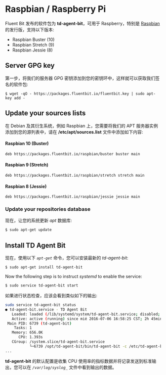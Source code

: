# Raspbian / Raspberry Pi

Fluent Bit 发布的软件包为 **td-agent-bit**，可用于 Raspberry，特别是 [Raspbian](http://raspbian.org) 的发行版，支持以下版本:

- Raspbian Buster \(10\)
- Raspbian Stretch \(9\)
- Raspbian Jessie \(8\)

## Server GPG key

第一步，将我们的服务器 GPG 密钥添加到您的密钥环中，这样就可以获取我们签名的软件包:

```text
$ wget -qO - https://packages.fluentbit.io/fluentbit.key | sudo apt-key add -
```

## Update your sources lists

在 Debian 及其衍生系统，例如 Raspbian 上，您需要将我们的 APT 服务器实例添加到您的源列表中，请在 **/etc/apt/sources.list** 文件中添加如下内容:

#### Raspbian 10 \(Buster\)

```text
deb https://packages.fluentbit.io/raspbian/buster buster main
```

#### Raspbian 9 \(Stretch\)

```text
deb https://packages.fluentbit.io/raspbian/stretch stretch main
```

#### Raspbian 8 \(Jessie\)

```text
deb https://packages.fluentbit.io/raspbian/jessie jessie main
```

### Update your repositories database

现在，让您的系统更新 _apt_ 数据库:

```bash
$ sudo apt-get update
```

## Install TD Agent Bit

现在，使用以下 _`apt-get`_ 命令，您可以安装最新的 _td-agent-bit_:

```text
$ sudo apt-get install td-agent-bit
```

Now the following step is to instruct _systemd_ to enable the service:

```bash
$ sudo service td-agent-bit start
```

如果进行状态检查，应该会看到类似如下的输出:

```bash
sudo service td-agent-bit status
● td-agent-bit.service - TD Agent Bit
   Loaded: loaded (/lib/systemd/system/td-agent-bit.service; disabled; vendor preset: enabled)
   Active: active (running) since mié 2016-07-06 16:58:25 CST; 2h 45min ago
 Main PID: 6739 (td-agent-bit)
    Tasks: 1
   Memory: 656.0K
      CPU: 1.393s
   CGroup: /system.slice/td-agent-bit.service
           └─6739 /opt/td-agent-bit/bin/td-agent-bit -c /etc/td-agent-bit/td-agent-bit.conf
...
```

**td-agent-bit** 的默认配置是收集 CPU 使用率的指标数据并将记录发送到标准输出，您可以在 _`/var/log/syslog_`_ 文件中看到输出的数据。
